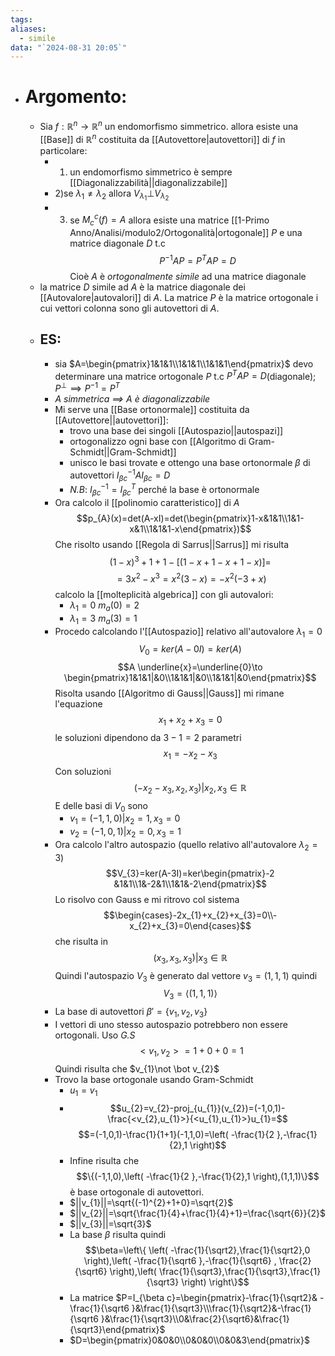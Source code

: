 ```yaml
---
tags: 
aliases:
  - simile
data: "`2024-08-31 20:05`"
---
```

- # Argomento:
	- Sia $f:\mathbb{R}^{n} \to \mathbb{R}^{n}$ un endomorfismo simmetrico. allora esiste una [[Base]] di $\mathbb{R}^{n}$ costituita da [[Autovettore|autovettori]] di $f$ in particolare:
		- 1) un endomorfismo simmetrico è sempre [[Diagonalizzabilità||diagonalizzabile]]
		- 2)se $\lambda_{1}\ne \lambda_{2}$ allora $V_{\lambda_{1}}\bot V_{\lambda_{2}}$
		- 3) se $M_{c}^{c}(f)=A$ allora esiste una matrice [[1-Primo Anno/Analisi/modulo2/Ortogonalità|ortogonale]] $P$ e una matrice diagonale $D$ t.c$$P^{-1}AP=P^{T}AP=D$$Cioè $A$ è _ortogonalmente simile_ ad una matrice diagonale
	- la matrice $D$ simile ad $A$ è la matrice diagonale dei [[Autovalore|autovalori]] di $A$. La matrice $P$ è la matrice ortogonale i cui vettori colonna sono gli autovettori di $A$.
	- ## ES:
		- sia $A=\begin{pmatrix}1&1&1\\1&1&1\\1&1&1\end{pmatrix}$ devo determinare una matrice ortogonale $P$ t.c $P^{T}AP=D$(diagonale); $P^{\bot}\implies P^{-1}=P^{T}$
		- _$A$ simmetrica $\implies$ $A$ è diagonalizzabile_
		- Mi serve una [[Base ortonormale]] costituita da [[Autovettore||autovettori]]:
			- trovo una base dei singoli [[Autospazio||autospazi]] 
			- ortogonalizzo ogni base con [[Algoritmo di Gram-Schmidt||Gram-Schmidt]] 
			- unisco le basi trovate e ottengo una base ortonormale $\beta$ di autovettori $I_{\beta c}^{-1}AI_{\beta c}=D$   
			- _N.B_: $I_{\beta c}^{-1}=I_{\beta c}^{T}$ perché la base è ortonormale 
		- Ora calcolo il [[polinomio caratteristico]] di $A$ $$p_{A}(x)=det(A-xI)=det(\begin{pmatrix}1-x&1&1\\1&1-x&1\\1&1&1-x\end{pmatrix})$$Che risolto usando [[Regola di Sarrus||Sarrus]] mi risulta $$(1-x)^{3}+1+1-[(1-x+1-x+1-x)]=$$$$=3x^{2}-x^{3}=x^{2}(3-x)=-x^{2}(-3+x)$$calcolo la [[molteplicità algebrica]] con gli autovalori:
			- $\lambda_{1}=0$  $m_{a}(0)=2$
			- $\lambda_{1}=3$  $m_{a}(3)=1$
		- Procedo calcolando l'[[Autospazio]] relativo all'autovalore $\lambda_{1}=0$$$V_{0}=ker(A-0I)=ker(A)$$$$A \underline{x}=\underline{0}\to \begin{pmatrix}1&1&1|&0\\1&1&1|&0\\1&1&1|&0\end{pmatrix}$$Risolta usando [[Algoritmo di Gauss||Gauss]] mi rimane l'equazione $$x_{1}+x_{2}+x_{3}=0$$ le soluzioni dipendono da $3-1=2$ parametri $$x_{1}=-x_{2}-x_{3}$$ Con soluzioni $$(-x_{2}-x_{3},x_{2},x_{3})|x_{2},x_{3}\in \mathbb{R}$$ E delle basi di $V_{0}$ sono 
			- $v_{1}=(-1,1,0)|x_{2}=1,x_{3}=0$ 
			- $v_{2}=(-1,0,1)|x_{2}=0,x_{3}=1$ 
		- Ora calcolo l'altro autospazio (quello relativo all'autovalore $\lambda_2=3$)$$V_{3}=ker(A-3I)=ker\begin{pmatrix}-2 &1&1\\1&-2&1\\1&1&-2\end{pmatrix}$$Lo risolvo con Gauss e mi ritrovo col sistema $$\begin{cases}-2x_{1}+x_{2}+x_{3}=0\\-x_{2}+x_{3}=0\end{cases}$$che risulta in $$(x_{3},x_{3},x_{3})|x_{3}\in \mathbb{R}$$Quindi l'autospazio $V_{3}$ è generato dal vettore $v_{3}=(1,1,1)$ quindi $$V_{3}=\langle{(1,1,1)}\rangle$$
		- La base di autovettori $\beta'=\{v_{1},v_{2},v_{3}\}$
		- I vettori di uno stesso autospazio potrebbero non essere ortogonali. Uso _G.S_$$<v_{1},v_{2}>=1+0+0=1$$Quindi risulta che $v_{1}\not \bot v_{2}$
		- Trovo la base ortogonale usando Gram-Schmidt 
			- $u_{1}=v_{1}$
			- $$u_{2}=v_{2}-proj_{u_{1}}(v_{2})=(-1,0,1)-\frac{<v_{2},u_{1}>}{<u_{1},u_{1}>}u_{1}=$$$$=(-1,0,1)-\frac{1}{1+1}(-1,1,0)=\left( -\frac{1}{2 },-\frac{1}{2},1 \right)$$
			- Infine risulta che$$\{(-1,1,0),\left( -\frac{1}{2 },-\frac{1}{2},1 \right),(1,1,1)\}$$è base ortogonale di autovettori.
			- $||v_{1}||=\sqrt{(-1)^{2}+1+0}=\sqrt{2}$
			- $||v_{2}||=\sqrt{\frac{1}{4}+\frac{1}{4}+1}=\frac{\sqrt{6}}{2}$
			- $||v_{3}||=\sqrt{3}$
			- La base $\beta$ risulta quindi $$\beta=\left\{ \left( -\frac{1}{\sqrt2},\frac{1}{\sqrt2},0 \right),\left( -\frac{1}{\sqrt6 },-\frac{1}{\sqrt6} , \frac{2}{\sqrt6} \right),\left( \frac{1}{\sqrt3},\frac{1}{\sqrt3},\frac{1}{\sqrt3} \right) \right\}$$
			- La matrice $P=I_{\beta c}=\begin{pmatrix}-\frac{1}{\sqrt2}& -\frac{1}{\sqrt6 }&\frac{1}{\sqrt3}\\\frac{1}{\sqrt2}&-\frac{1}{\sqrt6 }&\frac{1}{\sqrt3}\\0&\frac{2}{\sqrt6}&\frac{1}{\sqrt3}\end{pmatrix}$ 
			- $D=\begin{pmatrix}0&0&0\\0&0&0\\0&0&3\end{pmatrix}$ 
  